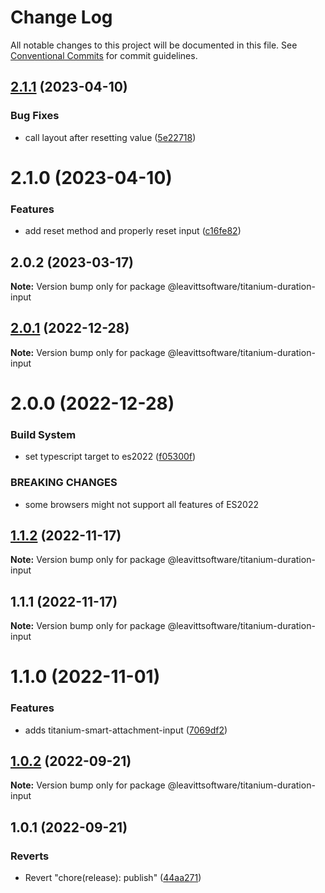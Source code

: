 # Change Log

All notable changes to this project will be documented in this file.
See [Conventional Commits](https://conventionalcommits.org) for commit guidelines.

## [2.1.1](https://github.com/LeavittSoftware/titanium-elements/compare/@leavittsoftware/titanium-duration-input@2.1.0...@leavittsoftware/titanium-duration-input@2.1.1) (2023-04-10)

### Bug Fixes

- call layout after resetting value ([5e22718](https://github.com/LeavittSoftware/titanium-elements/commit/5e22718b69512da92a3f084bc7c20dc089714434))

# 2.1.0 (2023-04-10)

### Features

- add reset method and properly reset input ([c16fe82](https://github.com/LeavittSoftware/titanium-elements/commit/c16fe82fb3278caa99fbca492dc4200ea5562858))

## 2.0.2 (2023-03-17)

**Note:** Version bump only for package @leavittsoftware/titanium-duration-input

## [2.0.1](https://github.com/LeavittSoftware/titanium-elements/compare/@leavittsoftware/titanium-duration-input@2.0.0...@leavittsoftware/titanium-duration-input@2.0.1) (2022-12-28)

**Note:** Version bump only for package @leavittsoftware/titanium-duration-input

# 2.0.0 (2022-12-28)

### Build System

- set typescript target to es2022 ([f05300f](https://github.com/LeavittSoftware/titanium-elements/commit/f05300fb73bb634f2e7d0ae6a8c1b08132ee2b6a))

### BREAKING CHANGES

- some browsers might not support all features of ES2022

## [1.1.2](https://github.com/LeavittSoftware/titanium-elements/compare/@leavittsoftware/titanium-duration-input@1.1.1...@leavittsoftware/titanium-duration-input@1.1.2) (2022-11-17)

**Note:** Version bump only for package @leavittsoftware/titanium-duration-input

## 1.1.1 (2022-11-17)

**Note:** Version bump only for package @leavittsoftware/titanium-duration-input

# 1.1.0 (2022-11-01)

### Features

- adds titanium-smart-attachment-input ([7069df2](https://github.com/LeavittSoftware/titanium-elements/commit/7069df2eabf89e6285b5b6cd1c4d4b6eef8cbb3b))

## [1.0.2](https://github.com/LeavittSoftware/titanium-elements/compare/@leavittsoftware/titanium-duration-input@1.0.1...@leavittsoftware/titanium-duration-input@1.0.2) (2022-09-21)

**Note:** Version bump only for package @leavittsoftware/titanium-duration-input

## 1.0.1 (2022-09-21)

### Reverts

- Revert "chore(release): publish" ([44aa271](https://github.com/LeavittSoftware/titanium-elements/commit/44aa2713998d880469ac28acf8652adeb6bce20b))
